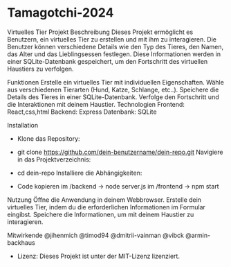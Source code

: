 # Tamagotchi-2024

Virtuelles Tier Projekt
Beschreibung
Dieses Projekt ermöglicht es Benutzern, ein virtuelles Tier zu erstellen und mit ihm zu interagieren. Die Benutzer können verschiedene Details wie den Typ des Tieres, den Namen, das Alter und das Lieblingsessen festlegen. Diese Informationen werden in einer SQLite-Datenbank gespeichert, um den Fortschritt des virtuellen Haustiers zu verfolgen.

Funktionen
Erstelle ein virtuelles Tier mit individuellen Eigenschaften.
Wähle aus verschiedenen Tierarten (Hund, Katze, Schlange, etc..).
Speichere die Details des Tieres in einer SQLite-Datenbank.
Verfolge den Fortschritt und die Interaktionen mit deinem Haustier.
Technologien
Frontend: React,css,html
Backend: Express
Datenbank: SQLite

Installation

- Klone das Repository:

- git clone https://github.com/dein-benutzername/dein-repo.git
  Navigiere in das Projektverzeichnis:


 - cd dein-repo
  Installiere die Abhängigkeiten:


- Code kopieren
  im /backend -> node server.js
  im /frontend -> npm start

Nutzung
Öffne die Anwendung in deinem Webbrowser.
Erstelle dein virtuelles Tier, indem du die erforderlichen Informationen im Formular eingibst.
Speichere die Informationen, um mit deinem Haustier zu interagieren.

Mitwirkende
@jihenmich
@timod94
@dmitrii-vainman
@vibck
@armin-backhaus


- Lizenz:
Dieses Projekt ist unter der MIT-Lizenz lizenziert.
